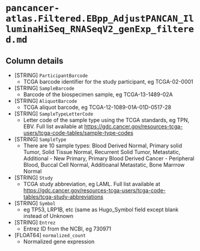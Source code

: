 # `pancancer-atlas.Filtered.EBpp_AdjustPANCAN_IlluminaHiSeq_RNASeqV2_genExp_filtered.md`

## Column details

* [STRING]    `ParticipantBarcode`
  - TCGA barcode identifier for the study participant, eg TCGA-02-0001
* [STRING]    `SampleBarcode`
  - Barcode of the biospecimen sample, eg TCGA-13-1489-02A
* [STRING]    `AliquotBarcode`
  - TCGA aliquot barcode, eg TCGA-12-1089-01A-01D-0517-28
* [STRING]    `SampleTypeLetterCode`
  - Letter code of the sample type using the TCGA standards, eg TPN, EBV. Full list available at https://gdc.cancer.gov/resources-tcga-users/tcga-code-tables/sample-type-codes
* [STRING]    `SampleType`
  - There are 10 sample types: Blood Derived Normal, Primary solid Tumor, Solid Tissue Normal, Recurrent Solid Tumor, Metastatic, Additional - New Primary, Primary Blood Derived Cancer - Peripheral Blood, Buccal Cell Normal, Additioanal Metastatic, Bone Marrrow Normal
* [STRING]    `Study`
  - TCGA study abbreviation, eg LAML. Full list available at https://gdc.cancer.gov/resources-tcga-users/tcga-code-tables/tcga-study-abbreviations
* [STRING]    `Symbol`
  - eg TP53, LRP1B, etc (same as Hugo_Symbol field except blank instead of Unknown
* [STRING]    `Entrez`
  - Entrez ID from the NCBI, eg 730971
* [FLOAT64]    `normalized_count`
  - Normalized gene expression

